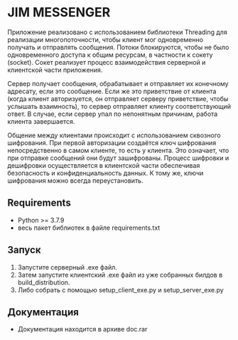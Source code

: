 # JIM MESSENGER

Приложение реализовано с использованием библиотеки Threading для реализации многопоточности, чтобы клиент мог одновременно получать и отправлять сообщения. Потоки блокируются, чтобы не было одновременного доступа к общим ресурсам, в частности к сокету (socket). Сокет реализует процесс взаимодействия серверной и клиентской части приложения.

Сервер получает сообщения, обрабатывает и отправляет их конечному адресату, если это сообщение. Если же это приветствие от клиента (когда клиент авторизуется, он отправляет серверу приветствие, чтобы услышать взаимность), то сервер отправляет клиенту соответствующий ответ. В случае, если сервер упал по непонятным причинам, работа клиента завершается.

Общение между клиентами происходит с использованием сквозного шифрования. При первой авторизации создаётся ключ шифрования непосредственно в самом клиенте, то есть у клиента. Это означает, что при отправке сообщений они будут зашифрованы. Процесс шифровки и дешифровки осуществляется в клиентской части обеспечивая безопасность и конфиденциальность данных. К тому же, ключи шифрования можно всегда переустановить.

## Requirements

- Python >= 3.7.9
- весь пакет библиотек в файле requirements.txt

## Запуск

1. Запустите серверный .exe файл.
2. Затем запустите клиентский .exe файл из уже собранных билдов в build_distribution.
3. Либо собрать с помощью setup_client_exe.py и setup_server_exe.py

## Документация

- Документация находится в архиве doc.rar